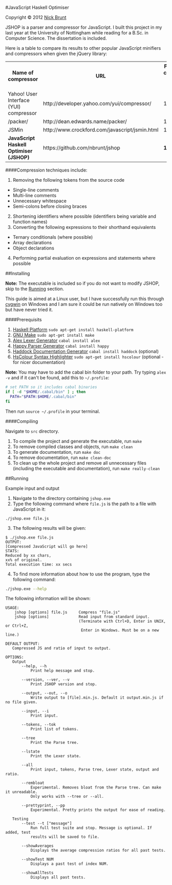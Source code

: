 #JavaScript Haskell Optimiser

Copyright &copy; 2012 [Nick Brunt](http://nickbrunt.com)

JSHOP is a parser and compressor for JavaScript.  I built this project in my last year at the University of Nottingham while reading for a B.Sc. in Computer Science.  The dissertation is included.

Here is a table to compare its results to other popular JavaScript minifiers and compressors when given the jQuery library:
<table>
  <tr>
    <th>Name of compressor</th>
    <th>URL</th>
    <th>Final size of compressed jQuery library</th>
    <th>Percentage of original</th>
  </tr>
  <tr>
    <td>Yahoo! User Interface (YUI) compressor</td>
    <td>http://developer.yahoo.com/yui/compressor/</td>
    <td>104,684</td>
    <td>42.17</td>
  </tr>
  <tr>
    <td>/packer/</td>
    <td>http://dean.edwards.name/packer/</td>
    <td>114,030</td>
    <td>45.94</td>
  </tr>
  <tr>
    <td>JSMin</td>
    <td>http://www.crockford.com/javascript/jsmin.html</td>
    <td>139,092</td>
    <td>56.03</td>
  </tr>
  <tr>
    <td><b>JavaScript Haskell Optimiser (JSHOP)<b></td>
    <td>https://github.com/nbrunt/jshop</td>
    <td><b>101,236</b></td>
    <td><b>40.78</b></td>
  </tr>
</table>

####Compression techniques include:

1. Removing the following tokens from the source code
  - Single-line comments
  - Multi-line comments
  - Unnecessary whitespace
  - Semi-colons before closing braces
2. Shortening identifiers where possible (identifiers being variable and function names)
3. Converting the following expressions to their shorthand equivalents
  - Ternary conditionals (where possible)
  - Array declarations
  - Object declarations
4. Performing partial evaluation on expressions and statements where possible


##Installing

**Note:** The executable is included so if you do not want to modify JSHOP, skip to the [Running](#running) section.

This guide is aimed at a Linux user, but I have successfully run this through [cygwin](http://cygwin.com) on Windows and I am sure it could be run natively on Windows too but have never tried it.

####Prerequisits
  
1. [Haskell Platform](http://www.haskell.org/platform/) `sudo apt-get install haskell-platform`
2. [GNU Make](http://www.gnu.org/software/make/) `sudo apt-get install make`
3. [Alex Lexer Generator](http://www.haskell.org/alex/) `cabal install alex`
4. [Happy Parser Generator](http://www.haskell.org/happy/) `cabal install happy`
5. [Haddock Documentation Generator](http://www.haskell.org/haddock/) `cabal install haddock` (optional)
6. [HsColour Syntax Highlighter](http://www.cs.york.ac.uk/fp/darcs/hscolour/) `sudo apt-get install hscolour` (optional - for nicer documentation)

  **Note:** You may have to add the cabal bin folder to your path. Try typing `alex -v` and if it can't be found, add this to `~/.profile`:
  
  ```bash
  # set PATH so it includes cabal binaries
  if [ -d "$HOME/.cabal/bin" ] ; then
    PATH="$PATH:$HOME/.cabal/bin"
  fi
  ```
  Then run `source ~/.profile` in your terminal.

####Compiling

Navigate to `src` directory.

1. To compile the project and generate the executable, run `make`
2. To remove compiled classes and objects, run `make clean`
3. To generate documentation, run `make doc`
4. To remove documentation, run `make clean-doc`
5. To clean up the whole project and remove all unnecessary files (including the executable and documentation), run `make really-clean`

<a id="running"></a>
##Running

Example input and output

1. Navigate to the directory containing `jshop.exe`
2. Type the following command where `file.js` is the path to a file with JavaScript in it:

  ```
  ./jshop.exe file.js
  ```

3. The following results will be given:

  ```
  $ ./jshop.exe file.js
  OUTPUT:
  [Compressed JavaScript will go here]
  STATS:
  Reduced by xx chars,
  xx% of original.
  Total execution time: xx secs
  ```

4. To find more information about how to use the program, type the following command:

  ```bash
  ./jshop.exe --help
  ```

The following information will be shown:

```
USAGE:
    jshop [options] file.js     Compress "file.js"
    jshop [options]             Read input from standard input.
                                (Terminate with Ctrl+D, Enter in UNIX, or Ctrl+Z,
                                 Enter in Windows. Must be on a new line.)

DEFAULT OUTPUT:
   Compressed JS and ratio of input to output.

OPTIONS:
   Output
       --help, --h
           Print help message and stop.

       --version, --ver, --v
           Print JSHOP version and stop.

       --output, --out, --o
           Write output to [file].min.js. Default it output.min.js if no file given.

       --input, --i
           Print input.

       --tokens, --tok
           Print list of tokens.

       --tree
           Print the Parse tree.

       --lstate
           Print the Lexer state.

       --all
           Print input, tokens, Parse tree, Lexer state, output and ratio.

       --rembloat
           Experimental. Removes bloat from the Parse tree. Can make it unreadable.
           Only works with --tree or --all.

       --prettyprint, --pp
           Experimental. Pretty prints the output for ease of reading.

   Testing
       --test --t ["message"]
           Run full test suite and stop. Message is optional. If added, test
           results will be saved to file.

       --showAverages
           Displays the average compression ratios for all past tests.

       --showTest NUM
           Displays a past test of index NUM.

       --showAllTests
           Displays all past tests.

```